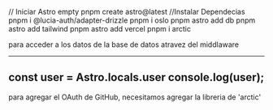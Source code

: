 // Iniciar Astro empty
pnpm create astro@latest
//Instalar Dependecias
pnpm i @lucia-auth/adapter-drizzle
pnpm i oslo
pnpm astro add db
pnpm astro add tailwind
pnpm astro add vercel
pnpm i arctic


para acceder a los datos de la base de datos atravez del middlaware

---
const user = Astro.locals.user
console.log(user);
---


para agregar el OAuth de GitHub, necesitamos agregar la libreria de 'arctic'